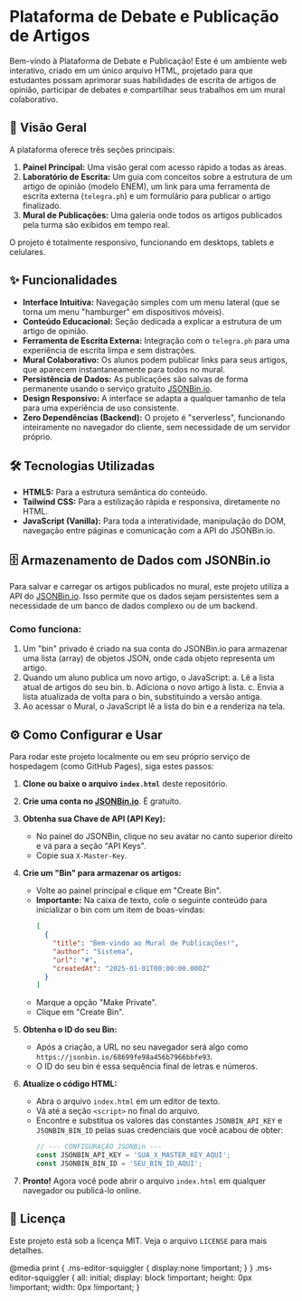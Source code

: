 # Plataforma de Debate e Publicação de Artigos

Bem-vindo à Plataforma de Debate e Publicação! Este é um ambiente web interativo, criado em um único arquivo HTML, projetado para que estudantes possam aprimorar suas habilidades de escrita de artigos de opinião, participar de debates e compartilhar seus trabalhos em um mural colaborativo.

## 🚀 Visão Geral

A plataforma oferece três seções principais:
1.  **Painel Principal:** Uma visão geral com acesso rápido a todas as áreas.
2.  **Laboratório de Escrita:** Um guia com conceitos sobre a estrutura de um artigo de opinião (modelo ENEM), um link para uma ferramenta de escrita externa (`telegra.ph`) e um formulário para publicar o artigo finalizado.
3.  **Mural de Publicações:** Uma galeria onde todos os artigos publicados pela turma são exibidos em tempo real.

O projeto é totalmente responsivo, funcionando em desktops, tablets e celulares.

## ✨ Funcionalidades

- **Interface Intuitiva:** Navegação simples com um menu lateral (que se torna um menu "hamburger" em dispositivos móveis).
- **Conteúdo Educacional:** Seção dedicada a explicar a estrutura de um artigo de opinião.
- **Ferramenta de Escrita Externa:** Integração com o `telegra.ph` para uma experiência de escrita limpa e sem distrações.
- **Mural Colaborativo:** Os alunos podem publicar links para seus artigos, que aparecem instantaneamente para todos no mural.
- **Persistência de Dados:** As publicações são salvas de forma permanente usando o serviço gratuito [JSONBin.io](https://jsonbin.io/).
- **Design Responsivo:** A interface se adapta a qualquer tamanho de tela para uma experiência de uso consistente.
- **Zero Dependências (Backend):** O projeto é "serverless", funcionando inteiramente no navegador do cliente, sem necessidade de um servidor próprio.

## 🛠️ Tecnologias Utilizadas

- **HTML5:** Para a estrutura semântica do conteúdo.
- **Tailwind CSS:** Para a estilização rápida e responsiva, diretamente no HTML.
- **JavaScript (Vanilla):** Para toda a interatividade, manipulação do DOM, navegação entre páginas e comunicação com a API do JSONBin.io.

## 🗄️ Armazenamento de Dados com JSONBin.io

Para salvar e carregar os artigos publicados no mural, este projeto utiliza a API do [JSONBin.io](https://jsonbin.io/). Isso permite que os dados sejam persistentes sem a necessidade de um banco de dados complexo ou de um backend.

### Como funciona:
1.  Um "bin" privado é criado na sua conta do JSONBin.io para armazenar uma lista (array) de objetos JSON, onde cada objeto representa um artigo.
2.  Quando um aluno publica um novo artigo, o JavaScript:
    a.  Lê a lista atual de artigos do seu bin.
    b.  Adiciona o novo artigo à lista.
    c.  Envia a lista atualizada de volta para o bin, substituindo a versão antiga.
3.  Ao acessar o Mural, o JavaScript lê a lista do bin e a renderiza na tela.

## ⚙️ Como Configurar e Usar

Para rodar este projeto localmente ou em seu próprio serviço de hospedagem (como GitHub Pages), siga estes passos:

1.  **Clone ou baixe o arquivo `index.html`** deste repositório.

2.  **Crie uma conta no [JSONBin.io](https://jsonbin.io/)**. É gratuito.

3.  **Obtenha sua Chave de API (API Key):**
    - No painel do JSONBin, clique no seu avatar no canto superior direito e vá para a seção "API Keys".
    - Copie sua `X-Master-Key`.

4.  **Crie um "Bin" para armazenar os artigos:**
    - Volte ao painel principal e clique em "Create Bin".
    - **Importante:** Na caixa de texto, cole o seguinte conteúdo para inicializar o bin com um item de boas-vindas:
      ```json
      [
        {
          "title": "Bem-vindo ao Mural de Publicações!",
          "author": "Sistema",
          "url": "#",
          "createdAt": "2025-01-01T00:00:00.000Z"
        }
      ]
      ```
    - Marque a opção "Make Private".
    - Clique em "Create Bin".

5.  **Obtenha o ID do seu Bin:**
    - Após a criação, a URL no seu navegador será algo como `https://jsonbin.io/68699fe98a456b7966bbfe93`.
    - O ID do seu bin é essa sequência final de letras e números.

6.  **Atualize o código HTML:**
    - Abra o arquivo `index.html` em um editor de texto.
    - Vá até a seção `<script>` no final do arquivo.
    - Encontre e substitua os valores das constantes `JSONBIN_API_KEY` e `JSONBIN_BIN_ID` pelas suas credenciais que você acabou de obter:
      ```javascript
      // --- CONFIGURAÇÃO JSONBin ---
      const JSONBIN_API_KEY = 'SUA_X_MASTER_KEY_AQUI';
      const JSONBIN_BIN_ID = 'SEU_BIN_ID_AQUI';
      ```

7.  **Pronto!** Agora você pode abrir o arquivo `index.html` em qualquer navegador ou publicá-lo online.

## 📄 Licença

Este projeto está sob a licença MIT. Veja o arquivo `LICENSE` para mais detalhes.

  @media print {
    .ms-editor-squiggler {
        display:none !important;
    }
  }
  .ms-editor-squiggler {
    all: initial;
    display: block !important;
    height: 0px !important;
    width: 0px !important;
  }
